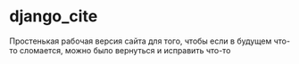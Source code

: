 # django_cite

Простенькая рабочая версия сайта для того, чтобы если в будущем что-то сломается, можно было вернуться и исправить что-то
